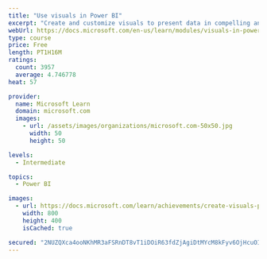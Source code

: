 ```yaml
---
title: "Use visuals in Power BI"
excerpt: "Create and customize visuals to present data in compelling and insightful ways."
webUrl: https://docs.microsoft.com/en-us/learn/modules/visuals-in-power-bi/
type: course
price: Free
length: PT1H16M
ratings:
  count: 3957
  average: 4.746778
heat: 57

provider:
  name: Microsoft Learn
  domain: microsoft.com
  images:
    - url: /assets/images/organizations/microsoft.com-50x50.jpg
      width: 50
      height: 50

levels:
  - Intermediate

topics:
  - Power BI

images:
  - url: https://docs.microsoft.com/learn/achievements/create-visuals-power-bi-desktop-social.png
    width: 800
    height: 400
    isCached: true

secured: "2NUZQXca4ooNKhMR3aFSRnDT8vT1iDOiR63fdZjAgiDtMYcM8kFyv6OjHcuOIfTJC2ZCrAO6VyYwxrlyET84lfOwIyYl/H13uG9n2PLVr6WYBPe56wbbbhHxP1a4LJp+C9nKdgg1d5JR0NAoatiknJclEOgljBoDE/zdLxq0XNVCWSG4kADN4y4LAOaqa4x4wrMphiSsts5qaVvHpsQaKoJ9pVRh2Gcbhd1cSzw/uwSOfNsvxv+GiBxbxu733VsIs3fJYgisr/moQlbhbH8K2NL00lPYak/leuZ8fxLFsL5I81+ue1a7iYPHQM6hwiTQ2Q+oW6ge9L71ghfzRS9bPzvwk/hlWxdwV3GrKHylvlGSUane56AqcS+gq773z9++6hG+gJa9DnkDSymExyvvaEISD8LLbMZxHa0XCAjaMpM=;Ldrk3sZrC3E70xbqtg6lIQ=="
---
```


